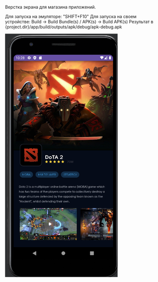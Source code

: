 Верстка экрана для магазина приложений.

Для запуска на эмуляторе: "SHIFT+F10"
Для запуска на своем устройстве: Build -> Build Bundle(s) / APK(s) -> Build APK(s)
                                 Результат в {project.dir}/app/build/outputs/apk/debug/apk-debug.apk

![alt text](screens/first.png) 